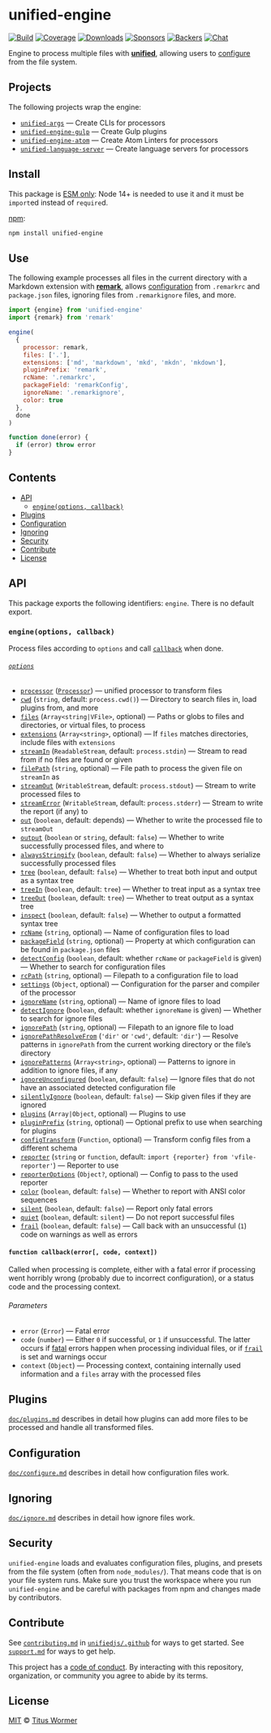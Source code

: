 # unified-engine

[![Build][build-badge]][build]
[![Coverage][coverage-badge]][coverage]
[![Downloads][downloads-badge]][downloads]
[![Sponsors][sponsors-badge]][collective]
[![Backers][backers-badge]][collective]
[![Chat][chat-badge]][chat]

Engine to process multiple files with [**unified**][unified], allowing users to
[configure][] from the file system.

## Projects

The following projects wrap the engine:

*   [`unified-args`][args] — Create CLIs for processors
*   [`unified-engine-gulp`][gulp] — Create Gulp plugins
*   [`unified-engine-atom`][atom] — Create Atom Linters for processors
*   [`unified-language-server`][language-server] — Create language servers for
    processors

## Install

This package is [ESM only](https://gist.github.com/sindresorhus/a39789f98801d908bbc7ff3ecc99d99c):
Node 14+ is needed to use it and it must be `import`ed instead of `require`d.

[npm][]:

```sh
npm install unified-engine
```

## Use

The following example processes all files in the current directory with a
Markdown extension with [**remark**][remark], allows [configuration][configure]
from `.remarkrc` and `package.json` files, ignoring files from `.remarkignore`
files, and more.

```js
import {engine} from 'unified-engine'
import {remark} from 'remark'

engine(
  {
    processor: remark,
    files: ['.'],
    extensions: ['md', 'markdown', 'mkd', 'mkdn', 'mkdown'],
    pluginPrefix: 'remark',
    rcName: '.remarkrc',
    packageField: 'remarkConfig',
    ignoreName: '.remarkignore',
    color: true
  },
  done
)

function done(error) {
  if (error) throw error
}
```

## Contents

*   [API](#api)
    *   [`engine(options, callback)`](#engineoptions-callback)
*   [Plugins](#plugins)
*   [Configuration](#configuration)
*   [Ignoring](#ignoring)
*   [Security](#security)
*   [Contribute](#contribute)
*   [License](#license)

## API

This package exports the following identifiers: `engine`.
There is no default export.

### `engine(options, callback)`

Process files according to `options` and call [`callback`][callback] when
done.

###### [`options`][options]

*   [`processor`][processor] ([`Processor`][unified-processor])
    — unified processor to transform files
*   [`cwd`][cwd] (`string`, default: `process.cwd()`)
    — Directory to search files in, load plugins from, and more
*   [`files`][files] (`Array<string|VFile>`, optional)
    — Paths or globs to files and directories, or virtual files, to process
*   [`extensions`][extensions] (`Array<string>`, optional)
    — If `files` matches directories, include files with `extensions`
*   [`streamIn`][stream-in] (`ReadableStream`, default: `process.stdin`)
    — Stream to read from if no files are found or given
*   [`filePath`][file-path] (`string`, optional)
    — File path to process the given file on `streamIn` as
*   [`streamOut`][stream-out] (`WritableStream`, default: `process.stdout`)
    — Stream to write processed files to
*   [`streamError`][stream-error] (`WritableStream`, default: `process.stderr`)
    — Stream to write the report (if any) to
*   [`out`][out] (`boolean`, default: depends)
    — Whether to write the processed file to `streamOut`
*   [`output`][output] (`boolean` or `string`, default: `false`)
    — Whether to write successfully processed files, and where to
*   [`alwaysStringify`][always-stringify] (`boolean`, default: `false`)
    — Whether to always serialize successfully processed files
*   [`tree`][tree] (`boolean`, default: `false`)
    — Whether to treat both input and output as a syntax tree
*   [`treeIn`][tree-in] (`boolean`, default: `tree`)
    — Whether to treat input as a syntax tree
*   [`treeOut`][tree-out] (`boolean`, default: `tree`)
    — Whether to treat output as a syntax tree
*   [`inspect`][inspect] (`boolean`, default: `false`)
    — Whether to output a formatted syntax tree
*   [`rcName`][rc-name] (`string`, optional)
    — Name of configuration files to load
*   [`packageField`][package-field] (`string`, optional)
    — Property at which configuration can be found in `package.json` files
*   [`detectConfig`][detect-config] (`boolean`, default: whether `rcName` or
    `packageField` is given)
    — Whether to search for configuration files
*   [`rcPath`][rc-path] (`string`, optional)
    — Filepath to a configuration file to load
*   [`settings`][settings] (`Object`, optional)
    — Configuration for the parser and compiler of the processor
*   [`ignoreName`][ignore-name] (`string`, optional)
    — Name of ignore files to load
*   [`detectIgnore`][detect-ignore] (`boolean`, default: whether `ignoreName`
    is given)
    — Whether to search for ignore files
*   [`ignorePath`][ignore-path] (`string`, optional)
    — Filepath to an ignore file to load
*   [`ignorePathResolveFrom`][ignore-path-resolve-from] (`'dir'` or `'cwd'`,
    default: `'dir'`)
    — Resolve patterns in `ignorePath` from the current working directory or the
    file’s directory
*   [`ignorePatterns`][ignore-patterns] (`Array<string>`, optional)
    — Patterns to ignore in addition to ignore files, if any
*   [`ignoreUnconfigured`][ignore-unconfigured] (`boolean`, default: `false`)
    — Ignore files that do not have an associated detected configuration file
*   [`silentlyIgnore`][silently-ignore] (`boolean`, default: `false`)
    — Skip given files if they are ignored
*   [`plugins`][options-plugins] (`Array|Object`, optional)
    — Plugins to use
*   [`pluginPrefix`][plugin-prefix] (`string`, optional)
    — Optional prefix to use when searching for plugins
*   [`configTransform`][config-transform] (`Function`, optional)
    — Transform config files from a different schema
*   [`reporter`][reporter] (`string` or `function`, default:
    `import {reporter} from 'vfile-reporter'`)
    — Reporter to use
*   [`reporterOptions`][reporteroptions] (`Object?`, optional)
    — Config to pass to the used reporter
*   [`color`][color] (`boolean`, default: `false`)
    — Whether to report with ANSI color sequences
*   [`silent`][silent] (`boolean`, default: `false`)
    — Report only fatal errors
*   [`quiet`][quiet] (`boolean`, default: `silent`)
    — Do not report successful files
*   [`frail`][frail] (`boolean`, default: `false`)
    — Call back with an unsuccessful (`1`) code on warnings as well as errors

#### `function callback(error[, code, context])`

Called when processing is complete, either with a fatal error if processing went
horribly wrong (probably due to incorrect configuration), or a status code and
the processing context.

###### Parameters

*   `error` (`Error`) — Fatal error
*   `code` (`number`) — Either `0` if successful, or `1` if unsuccessful.
    The latter occurs if [fatal][] errors happen when processing individual
    files, or if [`frail`][frail] is set and warnings occur
*   `context` (`Object`) — Processing context, containing internally used
    information and a `files` array with the processed files

## Plugins

[`doc/plugins.md`][plugins] describes in detail how plugins can add more files
to be processed and handle all transformed files.

## Configuration

[`doc/configure.md`][configure] describes in detail how configuration files
work.

## Ignoring

[`doc/ignore.md`][ignore] describes in detail how ignore files work.

## Security

`unified-engine` loads and evaluates configuration files, plugins, and presets
from the file system (often from `node_modules/`).
That means code that is on your file system runs.
Make sure you trust the workspace where you run `unified-engine` and be careful
with packages from npm and changes made by contributors.

## Contribute

See [`contributing.md`][contributing] in [`unifiedjs/.github`][health] for ways
to get started.
See [`support.md`][support] for ways to get help.

This project has a [code of conduct][coc].
By interacting with this repository, organization, or community you agree to
abide by its terms.

## License

[MIT][license] © [Titus Wormer][author]

<!-- Definitions -->

[build-badge]: https://github.com/unifiedjs/unified-engine/workflows/main/badge.svg

[build]: https://github.com/unifiedjs/unified-engine/actions

[coverage-badge]: https://img.shields.io/codecov/c/github/unifiedjs/unified-engine.svg

[coverage]: https://codecov.io/github/unifiedjs/unified-engine

[downloads-badge]: https://img.shields.io/npm/dm/unified-engine.svg

[downloads]: https://www.npmjs.com/package/unified-engine

[sponsors-badge]: https://opencollective.com/unified/sponsors/badge.svg

[backers-badge]: https://opencollective.com/unified/backers/badge.svg

[collective]: https://opencollective.com/unified

[chat-badge]: https://img.shields.io/badge/chat-discussions-success.svg

[chat]: https://github.com/unifiedjs/unified/discussions

[npm]: https://docs.npmjs.com/cli/install

[health]: https://github.com/unifiedjs/.github

[contributing]: https://github.com/unifiedjs/.github/blob/HEAD/contributing.md

[support]: https://github.com/unifiedjs/.github/blob/HEAD/support.md

[coc]: https://github.com/unifiedjs/.github/blob/HEAD/code-of-conduct.md

[license]: license

[author]: https://wooorm.com

[unified]: https://github.com/unifiedjs/unified

[unified-processor]: https://github.com/unifiedjs/unified#processor

[remark]: https://github.com/remarkjs/remark

[fatal]: https://github.com/vfile/vfile#vfilefailreason-position-ruleid

[callback]: #function-callbackerror-code-context

[options]: doc/options.md#options

[processor]: doc/options.md#optionsprocessor

[cwd]: doc/options.md#optionscwd

[extensions]: doc/options.md#optionsextensions

[stream-in]: doc/options.md#optionsstreamin

[file-path]: doc/options.md#optionsfilepath

[stream-out]: doc/options.md#optionsstreamout

[stream-error]: doc/options.md#optionsstreamerror

[out]: doc/options.md#optionsout

[output]: doc/options.md#optionsoutput

[always-stringify]: doc/options.md#optionsalwaysstringify

[tree]: doc/options.md#optionstree

[tree-in]: doc/options.md#optionstreein

[tree-out]: doc/options.md#optionstreeout

[inspect]: doc/options.md#optionsinspect

[detect-config]: doc/options.md#optionsdetectconfig

[rc-name]: doc/options.md#optionsrcname

[package-field]: doc/options.md#optionspackagefield

[rc-path]: doc/options.md#optionsrcpath

[settings]: doc/options.md#optionssettings

[detect-ignore]: doc/options.md#optionsdetectignore

[ignore-name]: doc/options.md#optionsignorename

[ignore-path]: doc/options.md#optionsignorepath

[ignore-path-resolve-from]: doc/options.md#optionsignorepathresolvefrom

[ignore-patterns]: doc/options.md#optionsignorepatterns

[ignore-unconfigured]: doc/options.md#optionsignoreunconfigured

[silently-ignore]: doc/options.md#optionssilentlyignore

[plugin-prefix]: doc/options.md#optionspluginprefix

[config-transform]: doc/options.md#optionsconfigtransform

[options-plugins]: doc/options.md#optionsplugins

[reporter]: doc/options.md#optionsreporter

[reporteroptions]: doc/options.md#optionsreporteroptions

[color]: doc/options.md#optionscolor

[silent]: doc/options.md#optionssilent

[quiet]: doc/options.md#optionsquiet

[frail]: doc/options.md#optionsfrail

[files]: doc/options.md#optionsfiles

[configure]: doc/configure.md

[ignore]: doc/ignore.md

[plugins]: doc/plugins.md

[atom]: https://github.com/unifiedjs/unified-engine-atom

[gulp]: https://github.com/unifiedjs/unified-engine-gulp

[language-server]: https://github.com/unifiedjs/unified-language-server

[args]: https://github.com/unifiedjs/unified-args
